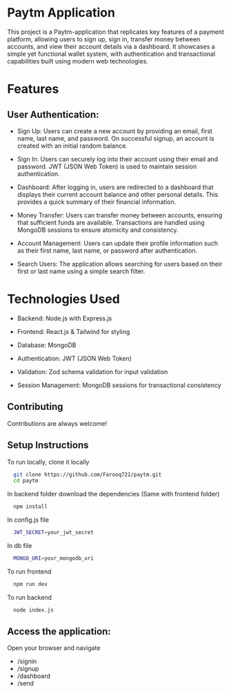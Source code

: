 
# Paytm Application

This project is a Paytm-application that replicates key features of a payment platform, allowing users to sign up, sign in, transfer money between accounts, and view their account details via a dashboard. It showcases a simple yet functional wallet system, with authentication and transactional capabilities built using modern web technologies.

# Features

## User Authentication:

- Sign Up: Users can create a new account by providing an email, first name, last name, and password. On successful signup, an account is created with an initial random balance.

- Sign In: Users can securely log into their account using their email and password. JWT (JSON Web Token) is used to maintain session authentication.

- Dashboard: After logging in, users are redirected to a dashboard that displays their current account balance and other personal details. This provides a quick summary of their financial information.

- Money Transfer: Users can transfer money between accounts, ensuring that sufficient funds are available. Transactions are handled using MongoDB sessions to ensure atomicity and consistency.

- Account Management: Users can update their profile information such as their first name, last name, or password after authentication.

- Search Users: The application allows searching for users based on their first or last name using a simple search filter.

# Technologies Used
- Backend: Node.js with Express.js

- Frontend: React.js & Tailwind for styling

- Database: MongoDB

- Authentication: JWT (JSON Web Token)

- Validation: Zod schema validation for input validation

- Session Management: MongoDB sessions for transactional consistency



## Contributing

Contributions are always welcome!



## Setup Instructions
To run locally, clone it locally
```bash
  git clone https://github.com/Farooq722/paytm.git
  cd paytm
```
In backend folder download the dependencies (Same with frontend folder)
```bash
  npm install
```
In config.js file 
```bash
  JWT_SECRET=your_jwt_secret
```
In db file
```bash
  MONGO_URI=your_mongodb_uri
```
To run frontend 
```bash
  npm run dev
```
To run backend
```bash
  node index.js
```
## Access the application: 
Open your browser and navigate 
- /signin
- /signup
- /dashboard
- /send


